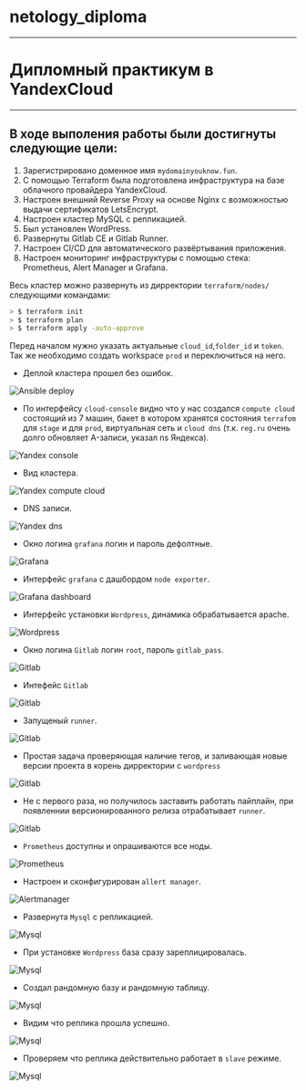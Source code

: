 # netology_diploma

------

# Дипломный практикум в YandexCloud

------

## В ходе выполения работы были достигнуты следующие цели:

1. Зарегистрировано доменное имя `mydomainyouknow.fun`.
2. C помощью Terraform была подготовлена инфраструктура на базе облачного провайдера YandexCloud.
3. Настроен внешний Reverse Proxy на основе Nginx с возможностью выдачи сертификатов LetsEncrypt.
4. Настроен кластер MySQL с репликацией.
5. Был установлен WordPress.
6. Развернуты Gitlab CE и Gitlab Runner.
7. Настроен CI/CD для автоматического развёртывания приложения.
8. Настроен мониторинг инфраструктуры с помощью стека: Prometheus, Alert Manager и Grafana.

Весь кластер можно развернуть из дирректории `terraform/nodes/` следующими командами:

```bash 
> $ terraform init
> $ terraform plan
> $ terraform apply -auto-approve
```

Перед началом нужно указать актуальные `cloud_id`,`folder_id` и `token`. 
Так же необходимо создать workspace `prod` и переключиться на него. 


* Деплой кластера прошел без ошибок.

![Ansible deploy](https://github.com/L1qu1dVacuum/netology_diploma/blob/master/src/01_deploy_01.png)

* По интерфейсу `cloud-console` видно что у нас создался `compute cloud` состоящий из 7 машин, бакет в котором хранятся состояния `terrafom` для `stage` и для `prod`, виртуальная сеть и `cloud dns` (т.к. `reg.ru` очень долго обновляет A-записи, указал ns Яндекса).

![Yandex console](https://github.com/L1qu1dVacuum/netology_diploma/blob/master/src/02_console_01.png)

* Вид кластера.

![Yandex compute cloud](https://github.com/L1qu1dVacuum/netology_diploma/blob/master/src/03_compute_cloud_01.png)

* DNS записи.

![Yandex dns](https://github.com/L1qu1dVacuum/netology_diploma/blob/master/src/04_dns_01.png)

* Окно логина `grafana` логин и пароль дефолтные.

![Grafana](https://github.com/L1qu1dVacuum/netology_diploma/blob/master/src/05_grafana_01.png)

* Интерфейс `grafana` с дашбордом `node exporter`.

![Grafana dashboard](https://github.com/L1qu1dVacuum/netology_diploma/blob/master/src/05_grafana_02.png)

* Интерфейс установки `Wordpress`, динамика обрабатывается apache.

![Wordpress](https://github.com/L1qu1dVacuum/netology_diploma/blob/master/src/06_wordpress_01.png)

* Окно логина `Gitlab` логин `root`, пароль `gitlab_pass`.

![Gitlab](https://github.com/L1qu1dVacuum/netology_diploma/blob/master/src/08_gitlab_01.png)

* Интефейс `Gitlab`

![Gitlab](https://github.com/L1qu1dVacuum/netology_diploma/blob/master/src/08_gitlab_02.png)

* Запущеный `runner`.

![Gitlab](https://github.com/L1qu1dVacuum/netology_diploma/blob/master/src/08_gitlab_03.png)

* Простая задача проверяющая наличие тегов, и заливающая новые версии проекта в корень дирректории с `wordpress`

![Gitlab](https://github.com/L1qu1dVacuum/netology_diploma/blob/master/src/08_gitlab_04.png)

* Не с первого раза, но получилось заставить работать пайплайн, при появленнии версионированного релиза отрабатывает `runner`.

![Gitlab](https://github.com/L1qu1dVacuum/netology_diploma/blob/master/src/08_gitlab_05.png)

* `Prometheus` доступны и опрашиваются все ноды.

![Prometheus](https://github.com/L1qu1dVacuum/netology_diploma/blob/master/src/09_prometheus_01.png)

* Настроен и сконфигурирован `allert manager`.

![Alertmanager](https://github.com/L1qu1dVacuum/netology_diploma/blob/master/src/10_alertmanager_01.png)

* Развернута `Mysql` с репликацией.

![Mysql](https://github.com/L1qu1dVacuum/netology_diploma/blob/master/src/11_mysql_01.png)

* При установке `Wordpress` база сразу зареплицировалась. 

![Mysql](https://github.com/L1qu1dVacuum/netology_diploma/blob/master/src/11_mysql_02.png)

* Создал рандомную базу и рандомную таблицу.

![Mysql](https://github.com/L1qu1dVacuum/netology_diploma/blob/master/src/11_mysql_03.png)

* Видим что реплика прошла успешно.

![Mysql](https://github.com/L1qu1dVacuum/netology_diploma/blob/master/src/11_mysql_04.png)

* Проверяем что реплика действительно работает в `slave` режиме.

![Mysql](https://github.com/L1qu1dVacuum/netology_diploma/blob/master/src/11_mysql_05.png)

